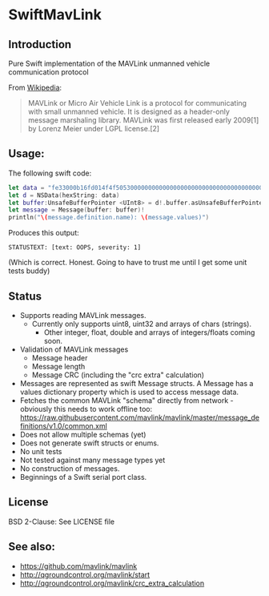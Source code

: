 # SwiftMavLink

## Introduction

Pure Swift implementation of the MAVLink unmanned vehicle communication protocol

From [Wikipedia](https://en.wikipedia.org/wiki/MAVLink):

> MAVLink or Micro Air Vehicle Link is a protocol for communicating with small unmanned vehicle. It is designed as a header-only message marshaling library. MAVLink was first released early 2009[1] by Lorenz Meier under LGPL license.[2]

## Usage:

The following swift code:

```swift
let data = "fe33000b16fd014f4f505300000000000000000000000000000000000000000000000000000000000000000000000000000000000000000000b32f"
let d = NSData(hexString: data)
let buffer:UnsafeBufferPointer <UInt8> = d!.buffer.asUnsafeBufferPointer()
let message = Message(buffer: buffer)!
println("\(message.definition.name): \(message.values)")
```
Produces this output:

```
STATUSTEXT: [text: OOPS, severity: 1]
```

(Which is correct. Honest. Going to have to trust me until I get some unit tests buddy)

## Status

* Supports reading MAVLink messages.
  * Currently only supports uint8, uint32 and arrays of chars (strings).
    * Other integer, float, double and arrays of integers/floats coming soon.
* Validation of MAVLink messages
  * Message header
  * Message length
  * Message CRC (including the "crc extra" calculation)
* Messages are represented as swift Message structs. A Message has a values dictionary property which is used to access message data.
* Fetches the common MAVLink "schema" directly from network - obviously this needs to work offline too: https://raw.githubusercontent.com/mavlink/mavlink/master/message_definitions/v1.0/common.xml
* Does not allow multiple schemas (yet)
* Does not generate swift structs or enums.
* No unit tests
* Not tested against many message types yet
* No construction of messages.
* Beginnings of a Swift serial port class.

## License

BSD 2-Clause: See LICENSE file

## See also:

* https://github.com/mavlink/mavlink
* http://qgroundcontrol.org/mavlink/start
* http://qgroundcontrol.org/mavlink/crc_extra_calculation

